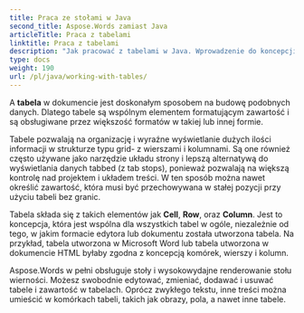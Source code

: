 ```yaml
---
title: Praca ze stołami w Java
second_title: Aspose.Words zamiast Java
articleTitle: Praca z tabelami
linktitle: Praca z tabelami
description: "Jak pracować z tabelami w Java. Wprowadzenie do koncepcji węzła tabeli w Aspose.Words zamiast Java."
type: docs
weight: 190
url: /pl/java/working-with-tables/
---
```


A **tabela** w dokumencie jest doskonałym sposobem na budowę podobnych danych. Dlatego tabele są wspólnym elementem formatującym zawartość i są obsługiwane przez większość formatów w takiej lub innej formie.

Tabele pozwalają na organizację i wyraźne wyświetlanie dużych ilości informacji w strukturze typu grid- z wierszami i kolumnami. Są one również często używane jako narzędzie układu strony i lepszą alternatywą do wyświetlania danych tabbed (z tab stops), ponieważ pozwalają na większą kontrolę nad projektem i układem treści. W ten sposób można nawet określić zawartość, która musi być przechowywana w stałej pozycji przy użyciu tabeli bez granic.

Tabela składa się z takich elementów jak **Cell**, **Row**, oraz **Column**. Jest to koncepcja, która jest wspólna dla wszystkich tabel w ogóle, niezależnie od tego, w jakim formacie edytora lub dokumentu została utworzona tabela. Na przykład, tabela utworzona w Microsoft Word lub tabela utworzona w dokumencie HTML byłaby zgodna z koncepcją komórek, wierszy i kolumn.

Aspose.Words w pełni obsługuje stoły i wysokowydajne renderowanie stołu wierności. Możesz swobodnie edytować, zmieniać, dodawać i usuwać tabele i zawartość w tabelach. Oprócz zwykłego tekstu, inne treści można umieścić w komórkach tabeli, takich jak obrazy, pola, a nawet inne tabele.